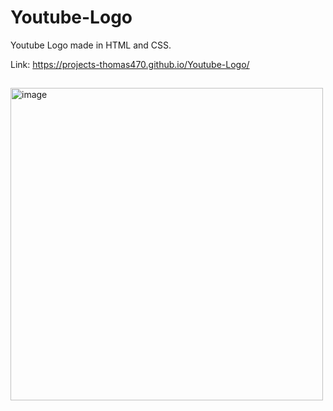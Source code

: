 # Youtube-Logo
Youtube Logo made in HTML and CSS.

Link: https://projects-thomas470.github.io/Youtube-Logo/
##

<img width="500" alt="image" src="https://user-images.githubusercontent.com/80831811/221391672-435769dc-1bf6-42cd-bf94-a66048c04b9f.png">

